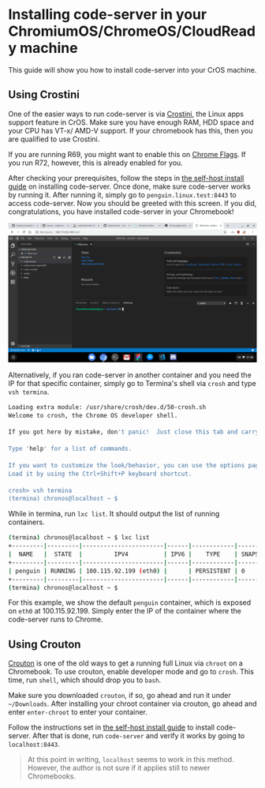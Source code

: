 # Installing code-server in your ChromiumOS/ChromeOS/CloudReady machine

This guide will show you how to install code-server into your CrOS machine.

## Using Crostini

One of the easier ways to run code-server is via
[Crostini](https://www.aboutchromebooks.com/tag/project-crostini/), the Linux
apps support feature in CrOS. Make sure you have enough RAM, HDD space and your
CPU has VT-x/ AMD-V support. If your chromebook has this, then you are
qualified to use Crostini.

If you are running R69, you might want to enable this on
[Chrome Flags](chrome://flags/#enable-experimental-crostini-ui).
If you run R72, however, this is already enabled for you.

After checking your prerequisites, follow the steps in [the self-host install guide](index.md)
on installing code-server. Once done, make sure code-server works by running
it. After running it, simply go to `penguin.linux.test:8443` to access
code-server. Now you should be greeted with this screen. If you did,
congratulations, you have installed code-server in your Chromebook!

![code-server on Chromebook](assets/cros.png)

Alternatively, if you ran code-server in another container and you need the IP
for that specific container, simply go to Termina's shell via `crosh` and type
`vsh termina`.

```bash
Loading extra module: /usr/share/crosh/dev.d/50-crosh.sh
Welcome to crosh, the Chrome OS developer shell.

If you got here by mistake, don't panic!  Just close this tab and carry on.

Type 'help' for a list of commands.

If you want to customize the look/behavior, you can use the options page.
Load it by using the Ctrl+Shift+P keyboard shortcut.

crosh> vsh termina
(termina) chronos@localhost ~ $
```
While in termina, run `lxc list`. It should output the list of running containers.

```bash
(termina) chronos@localhost ~ $ lxc list
+---------|---------|-----------------------|------|------------|-----------+
|  NAME   |  STATE  |         IPV4          | IPV6 |    TYPE    | SNAPSHOTS |
+---------|---------|-----------------------|------|------------|-----------+
| penguin | RUNNING | 100.115.92.199 (eth0) |      | PERSISTENT | 0         |
+---------|---------|-----------------------|------|------------|-----------+
(termina) chronos@localhost ~ $
```

For this example, we show the default `penguin` container, which is exposed on
`eth0` at 100.115.92.199. Simply enter the IP of the container where the
code-server runs to Chrome.

## Using Crouton

[Crouton](https://github.com/dnschneid/crouton) is one of the old ways to get a
running full Linux via `chroot` on a Chromebook. To use crouton, enable
developer mode and go to `crosh`. This time, run `shell`, which should drop you
to `bash`.

Make sure you downloaded `crouton`, if so, go ahead and run it under
`~/Downloads`. After installing your chroot container via crouton, go ahead and
enter `enter-chroot` to enter your container.

Follow the instructions set in [the self-host install guide](index.md) to
install code-server. After that is done, run `code-server` and verify it works
by going to `localhost:8443`.

> At this point in writing, `localhost` seems to work in this method. However,
> the author is not sure if it applies still to newer Chromebooks.
